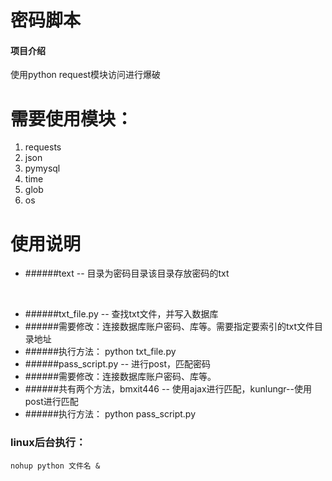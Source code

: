 # 密码脚本

#### 项目介绍
使用python request模块访问进行爆破


# 需要使用模块：
1. requests
2. json
3. pymysql
4. time
5. glob
6. os

# 使用说明

* ######text -- 目录为密码目录该目录存放密码的txt
<br>

* ######txt_file.py -- 查找txt文件，并写入数据库
* ######需要修改：连接数据库账户密码、库等。需要指定要索引的txt文件目录地址
* ######执行方法：
        python txt_file.py
* ######pass_script.py -- 进行post，匹配密码
* ######需要修改：连接数据库账户密码、库等。
* ######共有两个方法，bmxit446 -- 使用ajax进行匹配，kunlungr--使用post进行匹配
* ######执行方法：
        python pass_script.py

### linux后台执行：
	nohup python 文件名 &

